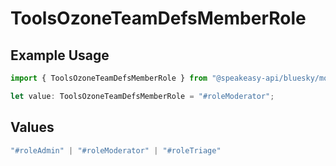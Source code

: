 # ToolsOzoneTeamDefsMemberRole

## Example Usage

```typescript
import { ToolsOzoneTeamDefsMemberRole } from "@speakeasy-api/bluesky/models/components";

let value: ToolsOzoneTeamDefsMemberRole = "#roleModerator";
```

## Values

```typescript
"#roleAdmin" | "#roleModerator" | "#roleTriage"
```